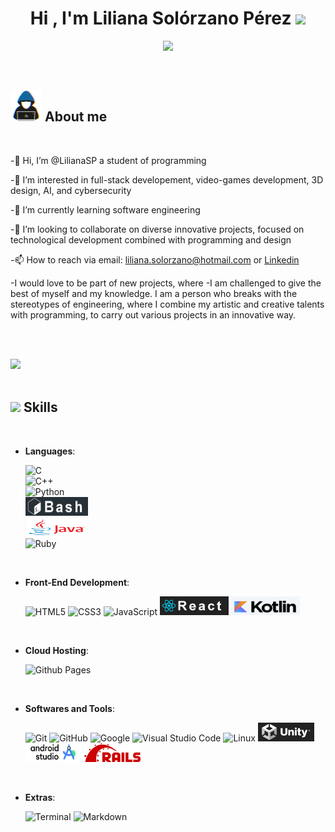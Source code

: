 <h1 align="center"><b>Hi , I'm Liliana Solórzano Pérez </b><img src="https://media.giphy.com/media/hvRJCLFzcasrR4ia7z/giphy.gif" width="35"></h1>

<p align="center">
  <a href="https://github.com/DenverCoder1/readme-typing-svg"><img src="https://readme-typing-svg.herokuapp.com?font=Time+New+Roman&color=cyan&size=25&center=true&vCenter=true&width=600&height=100&lines=Assalamu+O+Alaikum+Warahmatullah..&hearts;++;Self-taught+Front-End+Developer,;Computer+Science+Student,;CTF+Newbie,;Active+Learner/Researcher,;Love+to+learn+new+stuffs..<3"></a>
</p>


<br>


## <picture><img src = "https://github.com/0xAbdulKhalid/0xAbdulKhalid/raw/main/assets/mdImages/about_me.gif" width = 50px></picture> **About me**

<br>

-👋 Hi, I’m @LilianaSP a student of programming

-👀 I’m interested in full-stack developement, video-games development, 3D design, AI, and cybersecurity

-🌱 I’m currently learning software engineering

-💞️ I’m looking to collaborate on diverse innovative projects, focused on technological development combined with programming and design

-📫 How to reach via email: liliana.solorzano@hotmail.com or [Linkedin](linkedin.com/in/liliana-solórzano-pérez-8b1013205)

-I would love to be part of new projects, where -I am challenged to give the best of myself and my knowledge. I am a person who breaks with the stereotypes of engineering, where I combine my artistic and creative talents with programming, to carry out various projects in an innovative way.

<br><br>

<img src="https://user-images.githubusercontent.com/73097560/115834477-dbab4500-a447-11eb-908a-139a6edaec5c.gif"><br><br>

## <img src="https://media2.giphy.com/media/QssGEmpkyEOhBCb7e1/giphy.gif?cid=ecf05e47a0n3gi1bfqntqmob8g9aid1oyj2wr3ds3mg700bl&rid=giphy.gif" width ="25"><b> Skills</b>
<br>

<p align="center">

- **Languages**:
    
   <p align="left">
    <img src="https://img.shields.io/badge/C%20-%232370ED.svg?style=for-the-badge&logo=c&logoColor=white" alt="C" width="50" height="30" />

    <br>
    <img src="https://img.shields.io/badge/C++%20-%2300599C.svg?style=for-the-badge&logo=c%2B%2B&logoColor=white" alt="C++" width="80" height="30" />
    <br>
    <img src="https://img.shields.io/badge/Python%20-%2314354C.svg?style=for-the-badge&logo=python&logoColor=white" alt="Python" width="100" height="30" />
    <br>
    <img src="Bash.png" alt="Bash" width="100" height="30" />
    <br>
    <img src="Java-logo.jpg" alt="Java" width="100" height="30" />
    <br>
    <img src="https://sumatosoft.com/wp-content/uploads/2023/03/ruby-lang-ar21.png" alt="Ruby" width="100" height="30" />
</p>

<br>   
    
- **Front-End Development**:

   ![HTML5](https://img.shields.io/badge/HTML5%20-%23E34F26.svg?style=for-the-badge&logo=html5&logoColor=white)
   ![CSS3](https://img.shields.io/badge/CSS%20-%231572B6.svg?style=for-the-badge&logo=css3&logoColor=white)
   ![JavaScript](https://img.shields.io/badge/JavaScript%20-%23F7DF1E.svg?style=for-the-badge&logo=javascript&logoColor=black)
   <img src="React.png" alt="React" width="110" height="30" />
   <img src="Kotlin.png" alt="Kotlin" width="110" height="30" />

<br>

- **Cloud Hosting**:

    ![Github Pages](https://img.shields.io/badge/GitHub%20Pages-%23327FC7.svg?style=for-the-badge&logo=github&logoColor=white)
    
<br>

- **Softwares and Tools**:

    ![Git](https://img.shields.io/badge/git-%23F05033.svg?style=for-the-badge&logo=git&logoColor=white)
    ![GitHub](https://img.shields.io/badge/github-%23121011.svg?style=for-the-badge&logo=github&logoColor=white)
    ![Google](https://img.shields.io/badge/google-%234285F4.svg?style=for-the-badge&logo=google&logoColor=white)
    ![Visual Studio Code](https://img.shields.io/badge/Visual%20Studio%20Code-0078d7.svg?style=for-the-badge&logo=visual-studio-code&logoColor=white)
    ![Linux](https://img.shields.io/badge/Linux-FCC624?style=for-the-badge&logo=linux&logoColor=black) 
    <img src="unity.png" alt="Unity" width="90" height="30" />
    <img src="AndroidStudio.png" alt="AndroidStudio" width="90" height="30" />
    <img src="Rails.png" alt="Rails" width="90" height="30" />

<br>

- **Extras**:

    ![Terminal](https://img.shields.io/badge/Terminal-%23054020?style=for-the-badge&logo=gnu-bash&logoColor=white)
    ![Markdown](https://img.shields.io/badge/markdown-%23000000.svg?style=for-the-badge&logo=markdown&logoColor=white)   


</p>

<br>
